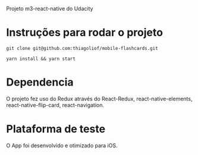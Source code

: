 Projeto m3-react-native do Udacity

# Instruções para rodar o projeto
```git clone git@github.com:thiagoliof/mobile-flashcards.git```

```yarn install && yarn start```

# Dependencia 
O projeto fez uso do Redux através do React-Redux, react-native-elements, react-native-flip-card, react-navigation.

# Plataforma de teste
O App foi desenvolvido e otimizado para iOS.
